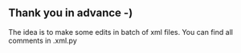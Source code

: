 ## Thank you in advance -)

The idea is to make some edits in batch of xml files. 
You can find all comments in .xml.py
